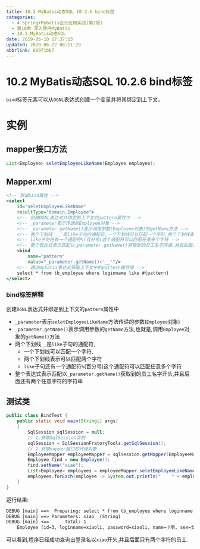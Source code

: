 ```yaml
---
title: 10.2 MyBatis动态SQL 10.2.6 bind标签
categories: 
  - 4 Spring+Mybatis企业应用实战(第2版)
  - 第10章 深入使用MyBatis
  - 10.2 MyBatis动态SQL
date: 2019-06-10 17:37:13
updated: 2020-06-22 08:11:29
abbrlink: 60971bb7
---
```

# 10.2 MyBatis动态SQL 10.2.6 bind标签
`bind`标签元素可以从`OGNL`表达式创建一个变量并将其绑定到上下文。
# 实例
## mapper接口方法
```java
List<Employee> seletEmployeeLikeName(Employee employee);
```
## Mapper.xml
```xml
<!-- 测试bind属性 -->
<select
    id="seletEmployeeLikeName"
    resultType="domain.Employee">
    <!-- 创建OGNL表达式并绑定到上下文的pattern属性中 -->
    <!-- _parameter表示传递的Employee对象 -->
    <!-- _parameter.getName()表示调用参数(Employee对象)的getName方法 -->
    <!-- 两个下划线`__`是like子句的通配符,一个下划线可以匹配一个字符,两个下划线表示可以匹配两个字符 -->
    <!-- like子句还有一个通配符%(百分号)这个通配符可以匹配任意多个字符 -->
    <!-- 整个表达式表示匹配以_parameter.getName()获取到的员工名字开通,并且后面还有两个任意字符的字符串 -->
    <bind
        name="pattern"
        value="_parameter.getName()+'__'"/>
    <!-- 通过mybatis表达式获取上下文中的pattern属性值 -->
    select * from tb_employee where loginname like #{pattern}
</select>
```
### bind标签解释
创建`OGNL`表达式并绑定到上下文的`pattern`属性中
- `_parameter`表示`seletEmployeeLikeName`方法传递的参数(`Employee`对象)
- `_parameter.getName()`表示调用参数的`getName`方法,也就是,调用`Employee`对象的`getName()`方法
- 两个下划线`__`是`like`子句的通配符,
  - 一个下划线可以匹配一个字符,
  - 两个下划线表示可以匹配两个字符
  - `like`子句还有一个通配符`%`(百分号)这个通配符可以匹配任意多个字符
- 整个表达式表示匹配以`_parameter.getName()`获取到的员工名字开头,并且后面还有两个任意字符的字符串

## 测试类
```java /MyDynamicSQLTest/src/test/BindTest.java
public class BindTest {
    public static void main(String[] args)
    {
        SqlSession sqlSession = null;
        // 1.获取SqlSession实例
        sqlSession = SqlSessionFratoryTools.getSqlSession();
        // 2.获取mapper接口的代理对象
        EmployeeMapper employeeMapper = sqlSession.getMapper(EmployeeMapper.class);
        Employee find = new Employee();
        find.setName("xiao");
        List<Employee> employees = employeeMapper.seletEmployeeLikeName(find);
        employees.forEach(employee -> System.out.println("    " + employee));
    }
}
```
运行结果:
```cmd
DEBUG [main] ==>  Preparing: select * from tb_employee where loginname like ? 
DEBUG [main] ==> Parameters: xiao__(String)
DEBUG [main] <==      Total: 1
    Employee [id=3, loginname=xiaoli, password=xiaoli, name=小丽, sex=女, age=23, phone=123456789123, sal=7800.0, state=active]

```
可以看到,程序已经成功查询出登录名以`xiao`开头,并且后面只有两个字符的员工.
